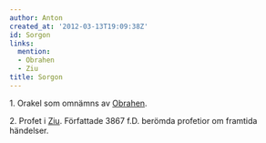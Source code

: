 ```yaml
---
author: Anton
created_at: '2012-03-13T19:09:38Z'
id: Sorgon
links:
  mention:
  - Obrahen
  - Ziu
title: Sorgon
---
```


1\. Orakel som omnämns av [Obrahen].

2\. Profet i [Ziu]. Författade 3867 f.D. berömda profetior om framtida händelser.

  [Obrahen]: Obrahen
  [Ziu]: Ziu
